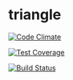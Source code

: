 # triangle

[![Code Climate](https://codeclimate.com/github/twingo-b/triangle/badges/gpa.svg)](https://codeclimate.com/github/twingo-b/triangle)

[![Test Coverage](https://codeclimate.com/github/twingo-b/triangle/badges/coverage.svg)](https://codeclimate.com/github/twingo-b/triangle/coverage)

[![Build Status](https://travis-ci.org/twingo-b/triangle.svg?branch=master)](https://travis-ci.org/twingo-b/triangle)

